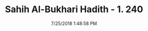 ---
title        : "Sahih Al-Bukhari Hadith - 1. 240"
date         : 7/25/2018 1:48:58 PM
draft        : false
type         : "hadith"
layout       : "hadith"
BookCode     : "SHB"
VolumeNumber : "1"
HadithNumber : "240"
categories  :  ["Ablution-Putting a dead body or polluted thing on the back of someone praying"]
tags  :  ["Abdullah"]
---